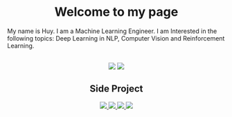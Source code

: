 <h1 align="center">Welcome to my page</h1>
<p align="left">My name is Huy. I am a Machine Learning Engineer. I am Interested in the following topics: Deep Learning in NLP, Computer Vision and Reinforcement Learning.</p> <br>
<div align="center">
    <img src="https://github-readme-stats.vercel.app/api?username=HuyOnic&bg_color=30,e96443,904e95&title_color=fff&text_color=fff&hide=contribs,prs"/>
    <img src="https://github-readme-stats.vercel.app/api/top-langs/?username=anuraghazra&langs_count=8&layout=compact&bg_color=30,904e95,e96443&hide_title=true&text_color=fff"/>
</div>
<h2 align=center>Side Project</h2>
<div align="center">
    <a href="https://github.com/HuyOnic/CoffeShop">
    <img src="https://github-readme-stats.vercel.app/api/pin/?username=HuyOnic&repo=CoffeShop&theme=dracula"/>
    </a>
    <a href="https://github.com/HuyOnic/VietcombankBill">
    <img src="https://github-readme-stats.vercel.app/api/pin/?username=HuyOnic&repo=VietcombankBill"/>
    </a>
    <a href="https://github.com/HuyOnic/CoffeShop">
    <img src="https://github-readme-stats.vercel.app/api/pin/?username=HuyOnic&repo=CoffeShop&theme=dracula"/>
    </a>
    <a href="https://github.com/HuyOnic/CoffeShop">
    <img src="https://github-readme-stats.vercel.app/api/pin/?username=HuyOnic&repo=CoffeShop&theme=dracula"/>
    </a>
</div>
